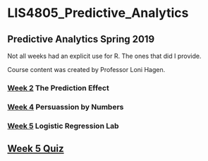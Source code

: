 # LIS4805_Predictive_Analytics

## Predictive Analytics Spring 2019

Not all weeks had an explicit use for R. The ones that did I provide. 

Course content was created by Professor Loni Hagen.

### [Week 2](week2.R) The Prediction Effect

### [Week 4](week4_lab.R) Persuassion by Numbers

### [Week 5](week5_lab.R) Logistic Regression Lab
## [Week 5 Quiz](logit.R)
